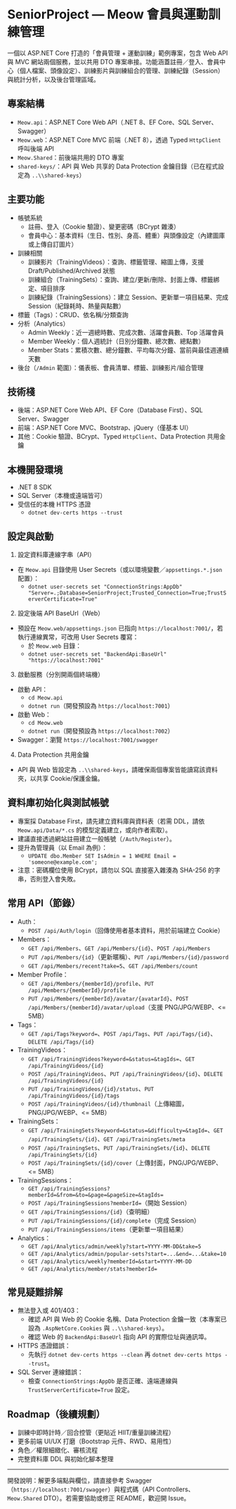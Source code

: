 # SeniorProject — Meow 會員與運動訓練管理

一個以 ASP.NET Core 打造的「會員管理 + 運動訓練」範例專案，包含 Web API 與 MVC 網站兩個服務，並以共用 DTO 專案串接。功能涵蓋註冊／登入、會員中心（個人檔案、頭像設定）、訓練影片與訓練組合的管理、訓練紀錄（Session）與統計分析，以及後台管理區域。

## 專案結構
- `Meow.api`：ASP.NET Core Web API（.NET 8、EF Core、SQL Server、Swagger）
- `Meow.web`：ASP.NET Core MVC 前端（.NET 8），透過 Typed `HttpClient` 呼叫後端 API
- `Meow.Shared`：前後端共用的 DTO 專案
- `shared-keys/`：API 與 Web 共享的 Data Protection 金鑰目錄（已在程式設定為 `..\\shared-keys`）

## 主要功能
- 帳號系統
  - 註冊、登入（Cookie 驗證）、變更密碼（BCrypt 雜湊）
  - 會員中心：基本資料（生日、性別、身高、體重）與頭像設定（內建圖庫或上傳自訂圖片）
- 訓練相關
  - 訓練影片（TrainingVideos）：查詢、標籤管理、縮圖上傳，支援 Draft/Published/Archived 狀態
  - 訓練組合（TrainingSets）：查詢、建立/更新/刪除、封面上傳、標籤綁定、項目排序
  - 訓練紀錄（TrainingSessions）：建立 Session、更新單一項目結果、完成 Session（紀錄耗時、熱量與點數）
- 標籤（Tags）：CRUD、依名稱/分類查詢
- 分析（Analytics）
  - Admin Weekly：近一週總時數、完成次數、活躍會員數、Top 活躍會員
  - Member Weekly：個人週統計（日別分鐘數、總次數、總點數）
  - Member Stats：累積次數、總分鐘數、平均每次分鐘、當前與最佳週連續天數
- 後台（`/Admin` 範圍）：儀表板、會員清單、標籤、訓練影片/組合管理

## 技術棧
- 後端：ASP.NET Core Web API、EF Core（Database First）、SQL Server、Swagger
- 前端：ASP.NET Core MVC、Bootstrap、jQuery（僅基本 UI）
- 其他：Cookie 驗證、BCrypt、Typed `HttpClient`、Data Protection 共用金鑰

## 本機開發環境
- .NET 8 SDK
- SQL Server（本機或遠端皆可）
- 受信任的本機 HTTPS 憑證
  - `dotnet dev-certs https --trust`

## 設定與啟動
1) 設定資料庫連線字串（API）
- 在 `Meow.api` 目錄使用 User Secrets（或以環境變數／`appsettings.*.json` 配置）：
  - `dotnet user-secrets set "ConnectionStrings:AppDb" "Server=.;Database=SeniorProject;Trusted_Connection=True;TrustServerCertificate=True"`

2) 設定後端 API BaseUrl（Web）
- 預設在 `Meow.web/appsettings.json` 已指向 `https://localhost:7001/`，若執行連線異常，可改用 User Secrets 覆寫：
  - 於 `Meow.web` 目錄：
  - `dotnet user-secrets set "BackendApi:BaseUrl" "https://localhost:7001"`

3) 啟動服務（分別開兩個終端機）
- 啟動 API：
  - `cd Meow.api`
  - `dotnet run`（開發預設為 `https://localhost:7001`）
- 啟動 Web：
  - `cd Meow.web`
  - `dotnet run`（開發預設為 `https://localhost:7002`）
- Swagger：瀏覽 `https://localhost:7001/swagger`

4) Data Protection 共用金鑰
- API 與 Web 皆設定為 `..\\shared-keys`，請確保兩個專案皆能讀寫該資料夾，以共享 Cookie/保護金鑰。

## 資料庫初始化與測試帳號
- 專案採 Database First，請先建立資料庫與資料表（若需 DDL，請依 `Meow.api/Data/*.cs` 的模型定義建立，或向作者索取）。
- 建議直接透過網站註冊建立一般帳號（`/Auth/Register`）。
- 提升為管理員（以 Email 為例）：
  - `UPDATE dbo.Member SET IsAdmin = 1 WHERE Email = 'someone@example.com';`
- 注意：密碼欄位使用 BCrypt，請勿以 SQL 直接塞入雜湊為 SHA-256 的字串，否則登入會失敗。

## 常用 API（節錄）
- Auth：
  - `POST /api/Auth/login`（回傳使用者基本資料，用於前端建立 Cookie）
- Members：
  - `GET /api/Members`、`GET /api/Members/{id}`、`POST /api/Members`
  - `PUT /api/Members/{id}`（更新暱稱）、`PUT /api/Members/{id}/password`
  - `GET /api/Members/recent?take=5`、`GET /api/Members/count`
- Member Profile：
  - `GET /api/Members/{memberId}/profile`、`PUT /api/Members/{memberId}/profile`
  - `PUT /api/Members/{memberId}/avatar/{avatarId}`、`POST /api/Members/{memberId}/avatar/upload`（支援 PNG/JPG/WEBP、<= 5MB）
- Tags：
  - `GET /api/Tags?keyword=`、`POST /api/Tags`、`PUT /api/Tags/{id}`、`DELETE /api/Tags/{id}`
- TrainingVideos：
  - `GET /api/TrainingVideos?keyword=&status=&tagIds=`、`GET /api/TrainingVideos/{id}`
  - `POST /api/TrainingVideos`、`PUT /api/TrainingVideos/{id}`、`DELETE /api/TrainingVideos/{id}`
  - `PUT /api/TrainingVideos/{id}/status`、`PUT /api/TrainingVideos/{id}/tags`
  - `POST /api/TrainingVideos/{id}/thumbnail`（上傳縮圖，PNG/JPG/WEBP、<= 5MB）
- TrainingSets：
  - `GET /api/TrainingSets?keyword=&status=&difficulty=&tagId=`、`GET /api/TrainingSets/{id}`、`GET /api/TrainingSets/meta`
  - `POST /api/TrainingSets`、`PUT /api/TrainingSets/{id}`、`DELETE /api/TrainingSets/{id}`
  - `POST /api/TrainingSets/{id}/cover`（上傳封面，PNG/JPG/WEBP、<= 5MB）
- TrainingSessions：
  - `GET /api/TrainingSessions?memberId=&from=&to=&page=&pageSize=&tagIds=`
  - `POST /api/TrainingSessions?memberId=`（開始 Session）
  - `GET /api/TrainingSessions/{id}`（查明細）
  - `PUT /api/TrainingSessions/{id}/complete`（完成 Session）
  - `PUT /api/TrainingSessions/items`（更新單一項目結果）
- Analytics：
  - `GET /api/Analytics/admin/weekly?start=YYYY-MM-DD&take=5`
  - `GET /api/Analytics/admin/popular-sets?start=...&end=...&take=10`
  - `GET /api/Analytics/weekly?memberId=&start=YYYY-MM-DD`
  - `GET /api/Analytics/member/stats?memberId=`

## 常見疑難排解
- 無法登入或 401/403：
  - 確認 API 與 Web 的 Cookie 名稱、Data Protection 金鑰一致（本專案已設為 `.AspNetCore.Cookies` 與 `..\\shared-keys`）。
  - 確認 Web 的 `BackendApi:BaseUrl` 指向 API 的實際位址與通訊埠。
- HTTPS 憑證錯誤：
  - 先執行 `dotnet dev-certs https --clean` 再 `dotnet dev-certs https --trust`。
- SQL Server 連線錯誤：
  - 檢查 `ConnectionStrings:AppDb` 是否正確、遠端連線與 `TrustServerCertificate=True` 設定。

## Roadmap（後續規劃）
- 訓練中即時計時／回合控管（更貼近 HIIT/重量訓練流程）
- 更多前端 UI/UX 打磨（Bootstrap 元件、RWD、易用性）
- 角色／權限細緻化、審核流程
- 完整資料庫 DDL 與初始化腳本整理

---

開發說明：解更多端點與欄位，請直接參考 Swagger（`https://localhost:7001/swagger`）與程式碼（API Controllers、`Meow.Shared` DTO）。若需要協助或修正 README，歡迎開 Issue。 
